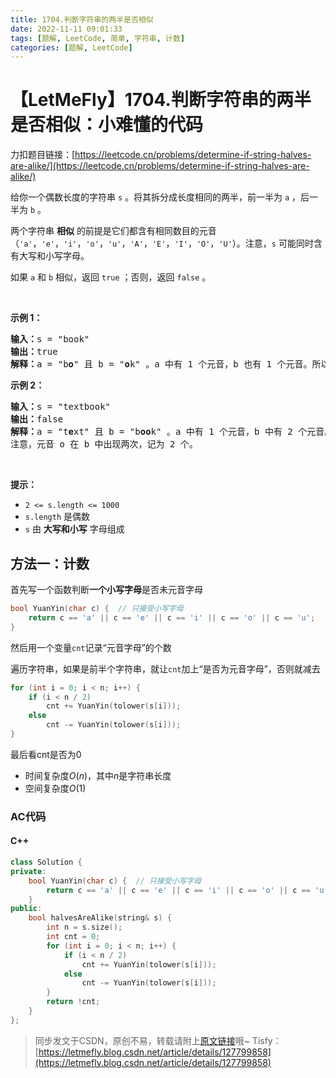 ```yaml
---
title: 1704.判断字符串的两半是否相似
date: 2022-11-11 09:01:33
tags: [题解, LeetCode, 简单, 字符串, 计数]
categories: [题解, LeetCode]
---
```


# 【LetMeFly】1704.判断字符串的两半是否相似：小难懂的代码

力扣题目链接：[https://leetcode.cn/problems/determine-if-string-halves-are-alike/](https://leetcode.cn/problems/determine-if-string-halves-are-alike/)

<p>给你一个偶数长度的字符串 <code>s</code> 。将其拆分成长度相同的两半，前一半为 <code>a</code> ，后一半为 <code>b</code> 。</p>

<p>两个字符串 <strong>相似</strong> 的前提是它们都含有相同数目的元音（<code>'a'</code>，<code>'e'</code>，<code>'i'</code>，<code>'o'</code>，<code>'u'</code>，<code>'A'</code>，<code>'E'</code>，<code>'I'</code>，<code>'O'</code>，<code>'U'</code>）。注意，<code>s</code> 可能同时含有大写和小写字母。</p>

<p>如果<em> </em><code>a</code><em> </em>和<em> </em><code>b</code> 相似，返回 <code>true</code> ；否则，返回 <code>false</code> 。</p>

<p>&nbsp;</p>

<p><strong>示例 1：</strong></p>

<pre>
<strong>输入：</strong>s = "book"
<strong>输出：</strong>true
<strong>解释：</strong>a = "b<strong>o</strong>" 且 b = "<strong>o</strong>k" 。a 中有 1 个元音，b 也有 1 个元音。所以，a 和 b 相似。
</pre>

<p><strong>示例 2：</strong></p>

<pre>
<strong>输入：</strong>s = "textbook"
<strong>输出：</strong>false
<strong>解释：</strong>a = "t<strong>e</strong>xt" 且 b = "b<strong>oo</strong>k" 。a 中有 1 个元音，b 中有 2 个元音。因此，a 和 b 不相似。
注意，元音 o 在 b 中出现两次，记为 2 个。
</pre>

<p>&nbsp;</p>

<p><strong>提示：</strong></p>

<ul>
	<li><code>2 &lt;= s.length &lt;= 1000</code></li>
	<li><code>s.length</code> 是偶数</li>
	<li><code>s</code> 由 <strong>大写和小写</strong> 字母组成</li>
</ul>


    
## 方法一：计数

首先写一个函数判断**一个小写字母**是否未元音字母

```cpp
bool YuanYin(char c) {  // 只接受小写字母
    return c == 'a' || c == 'e' || c == 'i' || c == 'o' || c == 'u';
}
```

然后用一个变量```cnt```记录“元音字母”的个数

遍历字符串，如果是前半个字符串，就让```cnt```加上“是否为元音字母”，否则就减去

```cpp
for (int i = 0; i < n; i++) {
    if (i < n / 2)
        cnt += YuanYin(tolower(s[i]));
    else
        cnt -= YuanYin(tolower(s[i]));
}
```

最后看cnt是否为0

+ 时间复杂度$O(n)$，其中$n$是字符串长度
+ 空间复杂度$O(1)$

### AC代码

#### C++

```cpp
class Solution {
private:
    bool YuanYin(char c) {  // 只接受小写字母
        return c == 'a' || c == 'e' || c == 'i' || c == 'o' || c == 'u';
    }
public:
    bool halvesAreAlike(string& s) {
        int n = s.size();
        int cnt = 0;
        for (int i = 0; i < n; i++) {
            if (i < n / 2)
                cnt += YuanYin(tolower(s[i]));
            else
                cnt -= YuanYin(tolower(s[i]));
        }
        return !cnt;
    }
};
```

> 同步发文于CSDN，原创不易，转载请附上[原文链接](https://blog.letmefly.xyz/2022/11/11/LeetCode%201704.%E5%88%A4%E6%96%AD%E5%AD%97%E7%AC%A6%E4%B8%B2%E7%9A%84%E4%B8%A4%E5%8D%8A%E6%98%AF%E5%90%A6%E7%9B%B8%E4%BC%BC/)哦~
> Tisfy：[https://letmefly.blog.csdn.net/article/details/127799858](https://letmefly.blog.csdn.net/article/details/127799858)
